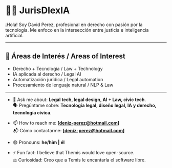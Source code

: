 # 👨‍⚖️ JurisDlexIA

¡Hola! Soy David Perez, profesional en derecho con pasión por la tecnología. Me enfoco en la intersección entre justicia e inteligencia artificial.

---

## 🧠 Áreas de Interés / Areas of Interest
- Derecho + Tecnología / Law + Technology  
- IA aplicada al derecho / Legal AI  
- Automatización jurídica / Legal automation  
- Procesamiento de lenguaje natural / NLP & Law

---

- 💬 Ask me about: **Legal tech, legal design, AI + Law, civic tech**.  
  🗣️ Pregúntame sobre: **Tecnología legal, diseño legal, IA y derecho, tecnología cívica**.

- 📫 How to reach me: **[deniz-perez@hotmail.com]**  
  📬 Cómo contactarme: **[deniz-perez@hotmail.com]**

- 😄 Pronouns: **he/him | él**  
- ⚡ Fun fact: I believe that Themis would love open-source.  
  ⚖️ Curiosidad: Creo que a Temis le encantaría el software libre.

